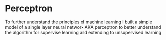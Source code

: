 # Perceptron
To further understand the principles of machine learning I built a simple model of a single layer neural network AKA perceptron to better understand the algorithm for supervise learning and extending to unsupervised learning 

